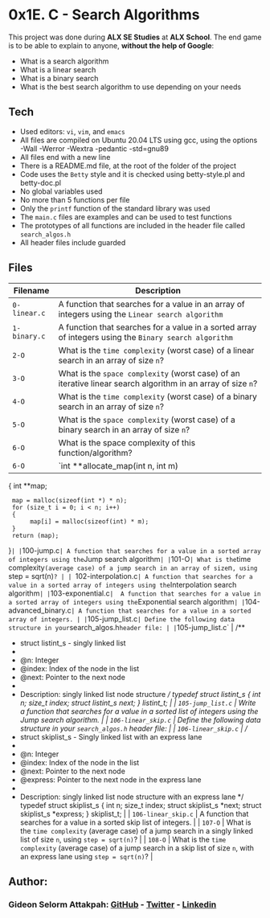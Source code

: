 # 0x1E. C - Search Algorithms

This project was done during **ALX SE Studies** at **ALX School**. The end game is to be able to explain to anyone, **without the help of Google**:
* What is a search algorithm
* What is a linear search
* What is a binary search
* What is the best search algorithm to use depending on your needs

## Tech
* Used editors: `vi`, `vim`, and `emacs`
* All files are compiled on Ubuntu 20.04 LTS using gcc, using the options -Wall -Werror -Wextra -pedantic -std=gnu89
* All files end with a new line
* There is a README.md file, at the root of the folder of the project
* Code uses the `Betty` style and it is checked using betty-style.pl and betty-doc.pl
* No global variables used
* No more than 5 functions per file
* Only the `printf` function of the standard library was used
* The `main.c` files are examples and can be used to test functions
* The prototypes of all functions are included in the header file called `search_algos.h`
* All header files include guarded

## Files

| Filename | Description |
| -------- | ----------- |
| `0-linear.c` | A function that searches for a value in an array of integers using the `Linear search algorithm` |
| `1-binary.c` | A function that searches for a value in a sorted array of integers using the `Binary search algorithm` |
| `2-O` | What is the `time complexity` (worst case) of a linear search in an array of size `n`? |
| `3-O` | What is the `space complexity` (worst case) of an iterative linear search algorithm in an array of size `n`? |
| `4-O` | What is the `time complexity` (worst case) of a binary search in an array of size `n`? |
| `5-O` | What is the `space complexity` (worst case) of a binary search in an array of size `n`? |
| `6-O` | What is the space complexity of this function/algorithm? |
| `6-O` | `int **allocate_map(int n, int m)
{
     int **map;

     map = malloc(sizeof(int *) * n);
     for (size_t i = 0; i < n; i++)
     {
          map[i] = malloc(sizeof(int) * m);
     }
     return (map);
}` |
| `100-jump.c` | A function that searches for a value in a sorted array of integers using the `Jump search algorithm` |
| `101-O` | What is the `time complexity` (average case) of a jump search in an array of size `n`, using `step = sqrt(n)`? |
| `102-interpolation.c` | A function that searches for a value in a sorted array of integers using the `Interpolation search algorithm` |
| `103-exponential.c` |  A function that searches for a value in a sorted array of integers using the `Exponential search algorithm` |
| `104-advanced_binary.c` | A function that searches for a value in a sorted array of integers. |
| `105-jump_list.c` | Define the following data structure in your `search_algos.h` header file: |
| `105-jump_list.c` | /**
 * struct listint_s - singly linked list
 *
 * @n: Integer
 * @index: Index of the node in the list
 * @next: Pointer to the next node
 *
 * Description: singly linked list node structure
 */
typedef struct listint_s
{
    int n;
    size_t index;
    struct listint_s *next;
} listint_t; |
| `105-jump_list.c` | Write a function that searches for a value in a sorted list of integers using the Jump search algorithm. |
| `106-linear_skip.c` | Define the following data structure in your `search_algos.h` header file: |
| `106-linear_skip.c` | /**
 * struct skiplist_s - Singly linked list with an express lane
 *
 * @n: Integer
 * @index: Index of the node in the list
 * @next: Pointer to the next node
 * @express: Pointer to the next node in the express lane
 *
 * Description: singly linked list node structure with an express lane
 */
typedef struct skiplist_s
{
    int n;
    size_t index;
    struct skiplist_s *next;
    struct skiplist_s *express;
} skiplist_t; |
| `106-linear_skip.c` | A function that searches for a value in a sorted skip list of integers. |
| `107-O` | What is the `time complexity` (average case) of a jump search in a singly linked list of size `n`, using `step = sqrt(n)`? |
| `108-O` | What is the `time complexity` (average case) of a jump search in a skip list of size `n`, with an express lane using `step = sqrt(n)`? |

## Author:
### Gideon Selorm Attakpah: [GitHub](https://github.com/iamgideonchrist) - [Twitter](https://twitter.com/iamgideonchrist) - [Linkedin](https://www.linkedin.com/in/iamgideonchrist/)
